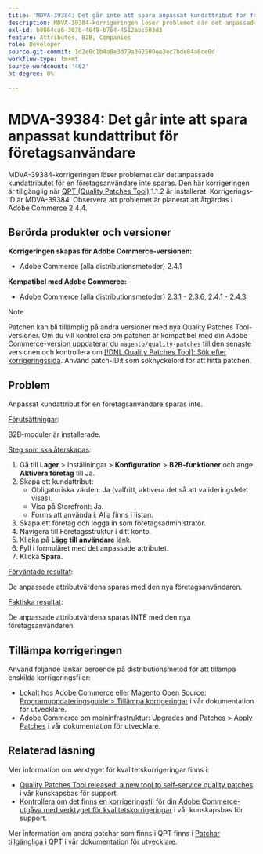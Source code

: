 ```yaml
---
title: 'MDVA-39384: Det går inte att spara anpassat kundattribut för företagsanvändare'
description: MDVA-39384-korrigeringen löser problemet där det anpassade kundattributet för en företagsanvändare inte sparas. Den här korrigeringen är tillgänglig när [QPT-verktyget (Quality Patches Tool)](/help/announcements/adobe-commerce-announcements/magento-quality-patches-released-new-tool-to-self-serve-quality-patches.md) 1.1.2 är installerat. Korrigerings-ID är MDVA-39384. Observera att problemet är planerat att åtgärdas i Adobe Commerce 2.4.4.
exl-id: b9864ca6-307b-4649-b764-4512abc503d3
feature: Attributes, B2B, Companies
role: Developer
source-git-commit: 1d2e0c1b4a8e3d79a362500ee3ec7bde84a6ce0d
workflow-type: tm+mt
source-wordcount: '462'
ht-degree: 0%

---
```


# MDVA-39384: Det går inte att spara anpassat kundattribut för företagsanvändare

MDVA-39384-korrigeringen löser problemet där det anpassade kundattributet för en företagsanvändare inte sparas. Den här korrigeringen är tillgänglig när [QPT (Quality Patches Tool)](/help/announcements/adobe-commerce-announcements/magento-quality-patches-released-new-tool-to-self-serve-quality-patches.md) 1.1.2 är installerat. Korrigerings-ID är MDVA-39384. Observera att problemet är planerat att åtgärdas i Adobe Commerce 2.4.4.

## Berörda produkter och versioner

**Korrigeringen skapas för Adobe Commerce-versionen:**

* Adobe Commerce (alla distributionsmetoder) 2.4.1

**Kompatibel med Adobe Commerce:**

* Adobe Commerce (alla distributionsmetoder) 2.3.1 - 2.3.6, 2.4.1 - 2.4.3

>[!NOTE]
>
>Patchen kan bli tillämplig på andra versioner med nya Quality Patches Tool-versioner. Om du vill kontrollera om patchen är kompatibel med din Adobe Commerce-version uppdaterar du `magento/quality-patches` till den senaste versionen och kontrollera om [[!DNL Quality Patches Tool]: Sök efter korrigeringssida](https://devdocs.magento.com/quality-patches/tool.html#patch-grid). Använd patch-ID:t som söknyckelord för att hitta patchen.

## Problem

Anpassat kundattribut för en företagsanvändare sparas inte.

<u>Förutsättningar</u>:

B2B-moduler är installerade.

<u>Steg som ska återskapas</u>:

1. Gå till **Lager** > Inställningar > **Konfiguration** > **B2B-funktioner** och ange **Aktivera företag** till Ja.
1. Skapa ett kundattribut:
   * Obligatoriska värden: Ja (valfritt, aktivera det så att valideringsfelet visas).
   * Visa på Storefront: Ja.
   * Forms att använda i: Alla finns i listan.
1. Skapa ett företag och logga in som företagsadministratör.
1. Navigera till Företagsstruktur i ditt konto.
1. Klicka på **Lägg till användare** länk.
1. Fyll i formuläret med det anpassade attributet.
1. Klicka **Spara**.

<u>Förväntade resultat</u>:

De anpassade attributvärdena sparas med den nya företagsanvändaren.

<u>Faktiska resultat</u>:

De anpassade attributvärdena sparas INTE med den nya företagsanvändaren.

## Tillämpa korrigeringen

Använd följande länkar beroende på distributionsmetod för att tillämpa enskilda korrigeringsfiler:

* Lokalt hos Adobe Commerce eller Magento Open Source: [Programuppdateringsguide > Tillämpa korrigeringar](https://devdocs.magento.com/guides/v2.4/comp-mgr/patching/mqp.html) i vår dokumentation för utvecklare.
* Adobe Commerce om molninfrastruktur: [Upgrades and Patches > Apply Patches](https://devdocs.magento.com/cloud/project/project-patch.html) i vår dokumentation för utvecklare.

## Relaterad läsning

Mer information om verktyget för kvalitetskorrigeringar finns i:

* [Quality Patches Tool released: a new tool to self-service quality patches](/help/announcements/adobe-commerce-announcements/magento-quality-patches-released-new-tool-to-self-serve-quality-patches.md) i vår kunskapsbas för support.
* [Kontrollera om det finns en korrigeringsfil för din Adobe Commerce-utgåva med verktyget för kvalitetskorrigeringar](/help/support-tools/patches-available-in-qpt-tool/check-patch-for-magento-issue-with-magento-quality-patches.md) i vår kunskapsbas för support.

Mer information om andra patchar som finns i QPT finns i [Patchar tillgängliga i QPT](https://devdocs.magento.com/quality-patches/tool.html#patch-grid) i vår dokumentation för utvecklare.
